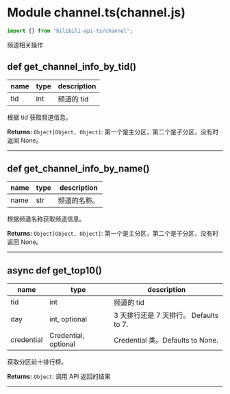 # Module channel.ts(channel.js)

```typescript
import {} from "bilibili-api-ts/channel";
```

频道相关操作

## def get_channel_info_by_tid()

| name | type | description |
| ---- | ---- | ----------- |
| tid  | int  | 频道的 tid  |

根据 tid 获取频道信息。

**Returns:** `Object[Object, Object]`: 第一个是主分区，第二个是子分区，没有时返回 None。

---

## def get_channel_info_by_name()

| name | type | description  |
| ---- | ---- | ------------ |
| name | str  | 频道的名称。 |

根据频道名称获取频道信息。

**Returns:** `Object[Object, Object]`: 第一个是主分区，第二个是子分区，没有时返回 None。

---

## async def get_top10()

| name       | type                 | description                            |
| ---------- | -------------------- | -------------------------------------- |
| tid        | int                  | 频道的 tid                             |
| day        | int, optional        | 3 天排行还是 7 天排行。 Defaults to 7. |
| credential | Credential, optional | Credential 类。Defaults to None.       |

获取分区前十排行榜。

**Returns:** `Object`: 调用 API 返回的结果

---

